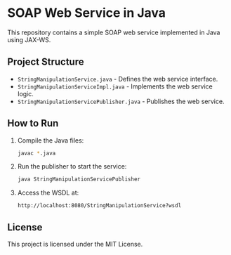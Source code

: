 # SOAP Web Service in Java

This repository contains a simple SOAP web service implemented in Java using JAX-WS.

## Project Structure
- `StringManipulationService.java` - Defines the web service interface.
- `StringManipulationServiceImpl.java` - Implements the web service logic.
- `StringManipulationServicePublisher.java` - Publishes the web service.

## How to Run
1. Compile the Java files:
   ```sh
   javac *.java
   ```
2. Run the publisher to start the service:
   ```sh
   java StringManipulationServicePublisher
   ```
3. Access the WSDL at:
   ```
   http://localhost:8080/StringManipulationService?wsdl
   ```

## License
This project is licensed under the MIT License.
